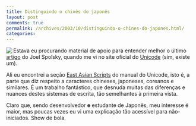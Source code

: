 ```yaml
---
title: Distinguindo o chinês do japonês
layout: post
comments: true
permalink: /archives/2003/10/distinguindo-o-chines-do-japones.html/
categories:
---
```

<img src=//chester.me/img/blig/kanji.gif align="left" border=0>Estava eu procurando material de apoio para entender melhor o último <a href="http://www.joelonsoftware.com/articles/Unicode.html" >artigo</a> do Joel Spolsky, quando me vi no site oficial do <a href="http://www.unicode.org/" >Unicode</a> (sim, existe um).

Ali eu encontrei a seção <a href="http://www.unicode.org/versions/Unicode4.0.0/ch11.pdf" >East Asian Scripts</a> do manual do Unicode, isto é, a parte que diz respeito a caracteres chineses, japoneses, coreanos e similares. É um trabalho fantástico, que desnuda muitas das diferenças e nuances destes sistemas de escrita, tão semelhantes à primeira vista.

Claro que, sendo desenvolvedor **e** estudante de Japonês, meu interesse é maior, mas poucas vezes eu vi uma explicação tão acessível para não-iniciados. Show de bola.
